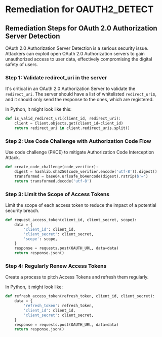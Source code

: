 # Remediation for OAUTH2_DETECT

## Remediation Steps for OAuth 2.0 Authorization Server Detection

OAuth 2.0 Authorization Server Detection is a serious security issue. Attackers can exploit open OAuth 2.0 Authorization servers to gain unauthorized access to user data, effectively compromising the digital safety of users.

### Step 1: Validate redirect_uri in the server
It's critical in an OAuth 2.0 Authorization Server to validate the `redirect_uri`. The server should have a list of whitelisted `redirect_uri`s, and it should only send the response to the ones, which are registered.

In Python, it might look like this:

```python
def is_valid_redirect_uri(client_id, redirect_uri):
    client = Client.objects.get(client_id=client_id)
    return redirect_uri in client.redirect_uris.split()
```

### Step 2: Use Code Challenge with Authorization Code Flow
Use code challenge (PKCE) to mitigate Authorization Code Interception Attack.

```python
def create_code_challenge(code_verifier):
    digest = hashlib.sha256(code_verifier.encode('utf-8')).digest()
    transformed = base64.urlsafe_b64encode(digest).rstrip(b'=')
    return transformed.decode('utf-8')
```

### Step 3: Limit the Scope of Access Tokens
Limit the scope of each access token to reduce the impact of a potential security breach.

```python
def request_access_token(client_id, client_secret, scope):
    data = {
        'client_id': client_id,
        'client_secret': client_secret,
        'scope': scope,
    }
    response = requests.post(OAUTH_URL, data=data)
    return response.json()
```

### Step 4: Regularly Renew Access Tokens
Create a process to pitch Access Tokens and refresh them regularly.

In Python, it might look like:

```python
def refresh_access_token(refresh_token, client_id, client_secret):
    data = {
        'refresh_token': refresh_token,
        'client_id': client_id,
        'client_secret': client_secret,
    }
    response = requests.post(OAUTH_URL, data=data)
    return response.json()
```